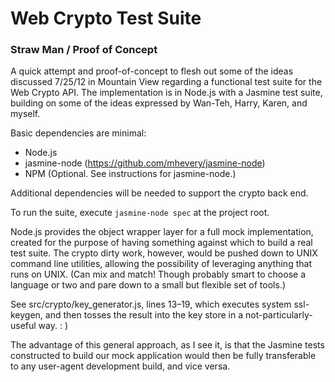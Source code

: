 # Web Crypto Test Suite #
### Straw Man / Proof of Concept ###

A quick attempt and proof-of-concept to flesh out some of the ideas discussed 7/25/12 in Mountain View regarding a functional test suite for the Web Crypto API. The implementation is in Node.js with a Jasmine test suite, building on some of the ideas expressed by Wan-Teh, Harry, Karen, and myself.

Basic dependencies are minimal:

* Node.js
* jasmine-node (https://github.com/mhevery/jasmine-node)
* NPM (Optional. See instructions for jasmine-node.)

Additional dependencies will be needed to support the crypto back end.

To run the suite, execute `jasmine-node spec` at the project root.

Node.js provides the object wrapper layer for a full mock implementation, created for the purpose of having something against which to build a real test suite. The crypto dirty work, however, would be pushed down to UNIX command line utilities, allowing the possibility of leveraging anything that runs on UNIX. (Can mix and match! Though probably smart to choose a language or two and pare down to a small but flexible set of tools.)

See src/crypto/key_generator.js, lines 13–19, which executes system ssl-keygen, and then tosses the result into the key store in a not-particularly-useful way.  : )

The advantage of this general approach, as I see it, is that the Jasmine tests constructed to build our mock application would then be fully transferable to any user-agent development build, and vice versa.